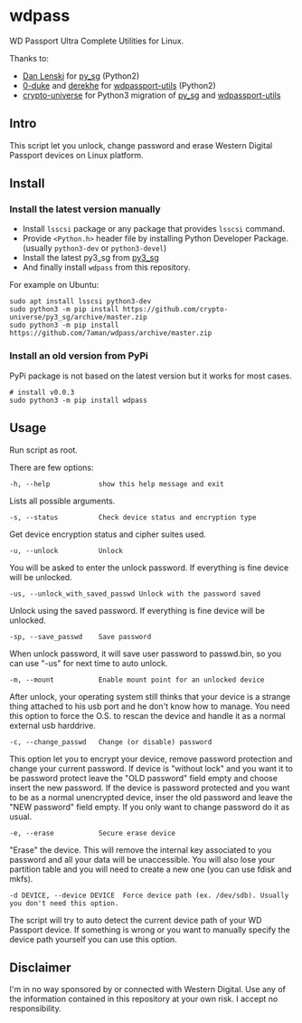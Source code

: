 # wdpass
WD Passport Ultra Complete Utilities for Linux.

Thanks to:
- [Dan Lenski](https://github.com/dlenski) for [py_sg](https://pypi.org/project/py_sg/) (Python2)
- [0-duke](https://github.com/0-duke) and [derekhe](https://github.com/derekhe) for [wdpassport-utils](https://github.com/derekhe/wdpassport-utils) (Python2)
- [crypto-universe](https://github.com/crypto-universe/) for Python3 migration of [py_sg](https://github.com/crypto-universe/py3_sg) and [wdpassport-utils](https://github.com/crypto-universe/wdpassport-utils)

## Intro

This script let you unlock, change password and erase Western Digital Passport devices on Linux platform. 

## Install

### Install the latest version manually

- Install `lsscsi` package or any package that provides `lsscsi` command.
- Provide `<Python.h>` header file by installing Python Developer Package. (usually `python3-dev` or `python3-devel`)
- Install the latest py3_sg from [py3_sg](https://github.com/crypto-universe/py3_sg)
- And finally install `wdpass` from this repository.

For example on Ubuntu:

```shell
sudo apt install lsscsi python3-dev
sudo python3 -m pip install https://github.com/crypto-universe/py3_sg/archive/master.zip
sudo python3 -m pip install https://github.com/7aman/wdpass/archive/master.zip
```

### Install an old version from PyPi

PyPi package is not based on the latest version but it works for most cases.

```shell
# install v0.0.3
sudo python3 -m pip install wdpass
```

## Usage

Run script as root. 

There are few options:
```
-h, --help            show this help message and exit
```
Lists all possible arguments.

```
-s, --status          Check device status and encryption type
```
Get device encryption status and cipher suites used.
```
-u, --unlock          Unlock
```
You will be asked to enter the unlock password. If everything is fine device will be unlocked.

```
-us, --unlock_with_saved_passwd Unlock with the password saved
```
Unlock using the saved password. If everything is fine device will be unlocked.

```
-sp, --save_passwd    Save password
```
When unlock password, it will save user password to passwd.bin, so you can use "-us" for next time to auto unlock.

```
-m, --mount           Enable mount point for an unlocked device
```
After unlock, your operating system still thinks that your device is a strange thing attached to his usb port and he don't know how to manage. You need this option to force the O.S. to rescan the device and handle it as a normal external usb harddrive.

```
-c, --change_passwd   Change (or disable) password
```
This option let you to encrypt your device, remove password protection and change your current password.
If device is "without lock" and you want it to be password protect leave the "OLD password" field empty and choose insert the new password.
If the device is password protected and you want to be as a normal unencrypted device, inser the old password and leave the "NEW password" field empty.
If you only want to change password do it as usual.

```
-e, --erase           Secure erase device
```
"Erase" the device. This will remove the internal key associated to you password and all your data will be unaccessible. You will also lose your partition table and you will need to create a new one (you can use fdisk and mkfs).

```
-d DEVICE, --device DEVICE  Force device path (ex. /dev/sdb). Usually you don't need this option.
```
The script will try to auto detect the current device path of your WD Passport device.
If something is wrong or you want to manually specify the device path yourself you can use this option.

## Disclaimer
I'm in no way sponsored by or connected with Western Digital.
Use any of the information contained in this repository at your own risk. I accept no
responsibility.
